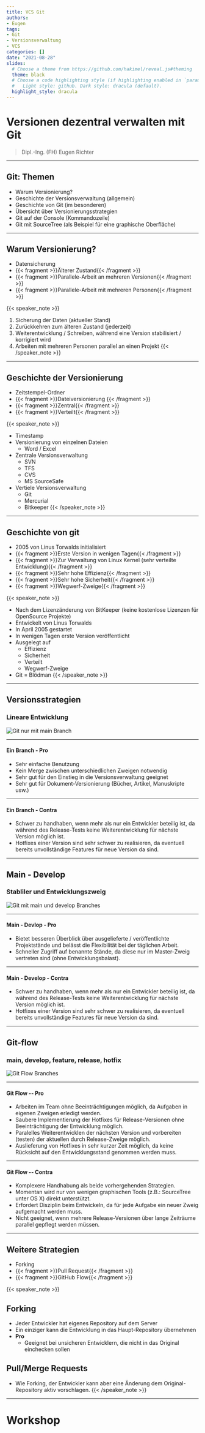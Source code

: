 ```yaml
---
title: VCS Git
authors:
- Eugen
tags:
- Git
- Versionsverwaltung
- VCS
categories: []
date: "2021-08-28"
slides:
  # Choose a theme from https://github.com/hakimel/reveal.js#theming
  theme: black
  # Choose a code highlighting style (if highlighting enabled in `params.toml`)
  #   Light style: github. Dark style: dracula (default).
  highlight_style: dracula
---
```


# Versionen dezentral verwalten mit Git

> Dipl.-Ing. (FH) Eugen Richter

---

## Git: Themen

- Warum Versionierung? 
- Geschichte der Versionsverwaltung (allgemein) 
- Geschichte von Git (im besonderen) 
- Übersicht über Versionierungsstrategien 
- Git auf der Console (Kommandozeile) 
- Git mit SourceTree (als Beispiel für eine graphische Oberfläche)

---

## Warum Versionierung?

- Datensicherung
- {{< fragment >}}Älterer Zustand{{< /fragment >}}
- {{< fragment >}}Parallele-Arbeit an mehreren Versionen{{< /fragment >}}
- {{< fragment >}}Parallele-Arbeit mit mehreren Personen{{< /fragment >}}

{{< speaker_note >}}
1. Sicherung der Daten (aktueller Stand)
2. Zurückkehren zum älteren Zustand (jederzeit)
3. Weiterentwicklung / Schreiben, während eine Version stabilisiert / korrigiert wird
4. Arbeiten mit mehreren Personen parallel an einen Projekt
{{< /speaker_note >}}

---

## Geschichte der Versionierung

- Zeitstempel-Ordner
- {{< fragment >}}Dateiversionierung {{< /fragment >}}
- {{< fragment >}}Zentral{{< /fragment >}}
- {{< fragment >}}Verteilt{{< /fragment >}}

{{< speaker_note >}}
- Timestamp
- Versionierung von einzelnen Dateien
	- Word / Excel
- Zentrale Versionsverwaltung
	- SVN
	- TFS
	- CVS
	- MS SourceSafe
- Vertiele Versionsverwaltung
	- Git
	- Mercurial
	- Bitkeeper
{{< /speaker_note >}}

---

## Geschichte von git

- 2005 von Linus Torwalds initialisiert 
- {{< fragment >}}Erste Version in wenigen Tagen{{< /fragment >}}
- {{< fragment >}}Zur Verwaltung von Linux Kernel (sehr verteilte Entwicklung){{< /fragment >}}
- {{< fragment >}}Sehr hohe Effizienz{{< /fragment >}}
- {{< fragment >}}Sehr hohe Sicherheit{{< /fragment >}}
- {{< fragment >}}Wegwerf-Zweige{{< /fragment >}}

{{< speaker_note >}}
- Nach dem Lizenzänderung von BitKeeper (keine kostenlose Lizenzen für OpenSource Projekte)
- Entwickelt von Linus Torwalds
- In April 2005 gestartet
- In wenigen Tagen erste Version veröffentlicht
- Ausgelegt auf
	- Effizienz
	- Sicherheit
	- Verteilt
	- Wegwerf-Zweige
- Git = Blödman
{{< /speaker_note >}}

---

## Versionsstrategien

### Lineare Entwicklung

![Git nur mit main Branch](git_main.png)

<!--
const graphContainer = document.getElementById("graph-container");
 
// Instantiate the graph.
const gitgraph = GitgraphJS.createGitgraph(graphContainer, {
  orientation: "horizontal",
  mode: null,
  author: "ER <er@git.de>"
});

// Simulate git commands with Gitgraph API.
const main = gitgraph.branch("main");
main.commit("Init")
  .commit("First Chapter")
  .commit("Day one")
  .tag("v0.1")
  .commit("Day two")
  .commit("Day three")
  .commit("Day four")
  .tag("v0.2");
-->

---

#### Ein Branch - Pro

- Sehr einfache Benutzung
- Kein Merge zwischen unterschiedlichen Zweigen notwendig
- Sehr gut für den Einstieg in die Versionsverwaltung geeignet
- Sehr gut für Dokument-Versionierung (Bücher, Artikel,	Manuskripte usw.)

---

#### Ein Branch - Contra

- Schwer zu handhaben, wenn mehr als nur ein Entwickler beteilig ist, da während des Release-Tests keine Weiterentwicklung für nächste Version möglich ist.
- Hotfixes einer Version sind sehr schwer zu realisieren, da eventuell bereits unvollständige Features für neue Version da sind.

---

## Main - Develop

### Stabliler und Entwicklungszweig

![Git mit main und develop Branches](git_main_develop.png)

<!--
const graphContainer = document.getElementById("graph-container");
 
// Instantiate the graph.
const gitgraph = GitgraphJS.createGitgraph(graphContainer, {
  orientation: "horizontal",
//  mode: "compact",
  author: "ER <er@git.de>"
});

// Simulate git commands with Gitgraph API.
const main = gitgraph.branch("main");
main.commit("Init");

const develop = gitgraph.branch("develop");

develop.commit("First Chapter")
  .commit("Day one")
  .commit("Day two");
main.merge(develop);
main.tag("v0.1");

develop.commit("Day three")
  .commit("Day four");

main.merge(develop)
  .tag("v0.2");

develop.commit("Day five");
-->

---

#### Main - Devlop - Pro

- Bietet besseren Überblick über ausgelieferte / veröffentlichte Projektstände und belässt die Flexibilität bei der täglichen Arbeit.
- Schneller Zugriff auf benannte Stände, da diese nur im Master-Zweig vertreten sind (ohne Entwicklungsbalast).

---

#### Main - Develop - Contra

- Schwer zu handhaben, wenn mehr als nur ein Entwickler beteilig ist, da während des Release-Tests keine Weiterentwicklung für nächste Version möglich ist.
- Hotfixes einer Version sind sehr schwer zu realisieren, da eventuell bereits unvollständige Features für neue Version da sind.

---

## Git-flow

### main, develop, feature, release, hotfix

![Git Flow Branches](git_gitflow.png)

<!--
const graphContainer = document.getElementById("graph-container");
 
// Instantiate the graph.
const gitgraph = GitgraphJS.createGitgraph(graphContainer, {
  orientation: "horizontal",
//  mode: "compact",
  author: "ER <er@git.de>"
});

// Simulate git commands with Gitgraph API.
const main = gitgraph.branch("main");
main.commit("Init")
  .tag("0.1");

const develop = main.branch("develop");

develop.commit("Task 1");

const f1 = develop.branch("feature/one");
const f2 = develop.branch("feature/two");

const h1 = main.branch("hotfix/0.2");
h1.commit("Fix 1");
h1.commit("Fix 2");

f1.commit("F1 Task 1")
  .commit("F1 Task 2")
  .commit("F1 Task 3");

develop.commit("Task 2");

main.merge(h1);
main.tag("0.2");

develop.merge(h1);
develop.merge(f1);

f2.commit("F2 Task 1")
  .commit("F2 Task 2")
  .commit("F2 Task 3")
  .commit("F2 Task 4")
  .commit("F2 Task 5");

const r1 = develop.branch("release/1.0");
r1.commit("R1 Fix 1")
  .commit("R1 Fix 2")
  .commit("R1 Fix 3")
  .commit("R1 Fix 4");

develop.commit("Task 3");
const f3 = develop.branch("feature/three");

main.merge(r1)
  .tag("1.0");
develop.merge(r1);

develop.merge(f2);

f3.commit("F3 Task 1")
  .commit("F3 Task 2");

develop.merge(f3);
-->

---

#### Git Flow -- Pro

- Arbeiten im Team ohne Beeinträchtigungen möglich, da Aufgaben in eigenen Zweigen erledigt werden.
- Saubere Implementierung der Hotfixes für Release-Versionen ohne Beeinträchtigung der Entwicklung möglich.
- Paralelles Weiterentwicklen der nächsten Version und vorbereiten (testen) der aktuellen durch Release-Zweige möglich.
- Auslieferung von Hotfixes in sehr kurzer Zeit möglich, da keine Rücksicht auf den Entwicklungsstand genommen werden muss.

---

#### Git Flow -- Contra

- Komplexere Handhabung als beide vorhergehenden Strategien.
- Momentan wird nur von wenigen graphischen Tools (z.B.: SourceTree unter OS X) direkt unterstützt.
- Erfordert Disziplin beim Entwickeln, da für jede Aufgabe ein neuer Zweig aufgemacht werden muss.
- Nicht geeignet, wenn mehrere Release-Versionen über lange Zeiträume parallel gepflegt werden müssen.

---

## Weitere Strategien

- Forking
- {{< fragment >}}Pull Request{{< /fragment >}}
- {{< fragment >}}GitHub Flow{{< /fragment >}}

{{< speaker_note >}}
## Forking

- Jeder Entwickler hat eigenes Repository auf dem Server
- Ein einziger kann die Entwicklung in das Haupt-Repository übernehmen
- **Pro**
	- Geeignet bei unsicheren Entwicklern, die nicht in das Original einchecken sollen

## Pull/Merge Requests

- Wie Forking, der Entwickler kann aber eine Änderung dem Original-Repository aktiv vorschlagen.
{{< /speaker_note >}}

---

# Workshop